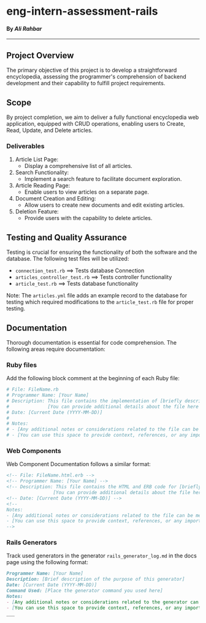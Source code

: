 # eng-intern-assessment-rails
#### By _Ali Rahbar_
___

## Project Overview
The primary objective of this project is to develop a straightforward encyclopedia, assessing the programmer's comprehension of backend development and their capability to fulfill project requirements.

## Scope
By project completion, we aim to deliver a fully functional encyclopedia web application, equipped with CRUD operations, enabling users to Create, Read, Update, and Delete articles.

### Deliverables
1. Article List Page:
   * Display a comprehensive list of all articles.
2. Search Functionality:
   * Implement a search feature to facilitate document exploration.
3. Article Reading Page:
   * Enable users to view articles on a separate page.
4. Document Creation and Editing:
   * Allow users to create new documents and edit existing articles.
5. Deletion Feature:
   * Provide users with the capability to delete articles.

## Testing and Quality Assurance
Testing is crucial for ensuring the functionality of both the software and the database. The following test files will be utilized:
* `connection_test.rb` ==> Tests database Connection
* `articles_controller_test.rb` ==> Tests controller functionality
* `article_test.rb` ==> Tests database functionality 

Note: The `articles.yml` file adds an example record to the database for testing which required modifications to the `article_test.rb` file for proper testing. 

## Documentation
Thorough documentation is essential for code comprehension. The following areas require documentation:
### Ruby files
Add the following block comment at the beginning of each Ruby file:

```Ruby
# File: FileName.rb
# Programmer Name: [Your Name]
# Description: This file contains the implementation of [briefly describe the purpose or functionality of the file].
#              [You can provide additional details about the file here if necessary].
# Date: [Current Date (YYYY-MM-DD)]
#
# Notes:
# - [Any additional notes or considerations related to the file can be mentioned here].
# - [You can use this space to provide context, references, or any important information].
```

### Web Components
Web Component Documentation follows a similar format:

```html
<!-- File: FileName.html.erb -->
<!-- Programmer Name: [Your Name] -->
<!-- Description: This file contains the HTML and ERB code for [briefly describe the purpose or functionality of the file].
                 [You can provide additional details about the file here if necessary]. -->
<!-- Date: [Current Date (YYYY-MM-DD)] -->
<!--
Notes:
- [Any additional notes or considerations related to the file can be mentioned here].
- [You can use this space to provide context, references, or any important information].
-->
```

### Rails Generators
Track used generators in the generator `rails_generator_log.md` in the docs page using the following format:
```Markdown
Programmer Name: [Your Name]
Description: [Brief description of the purpose of this generator]
Date: [Current Date (YYYY-MM-DD)]
Command Used: [Place the generator command you used here]
Notes:
- [Any additional notes or considerations related to the generator can be mentioned here].
- [You can use this space to provide context, references, or any important information].
___
```